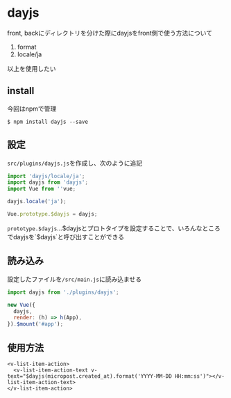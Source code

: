 # dayjs

front, backにディレクトリを分けた際にdayjsをfront側で使う方法について

1. format
2. locale/ja

以上を使用したい

## install

今回はnpmで管理

`$ npm install dayjs --save`

## 設定

`src/plugins/dayjs.js`を作成し、次のように追記

```js
import 'dayjs/locale/ja';
import dayjs from 'dayjs';
import Vue from ''vue;

dayjs.locale('ja');

Vue.prototype.$dayjs = dayjs;
```

`prototype.$dayjs`...$dayjsとプロトタイプを設定することで、いろんなところでdayjsを`$dayjs`と呼び出すことができる

## 読み込み

設定したファイルを`/src/main.js`に読み込ませる

```js
import dayjs from './plugins/dayjs';

new Vue({
  dayjs,
  render: (h) => h(App),
}).$mount('#app');
```

## 使用方法

```vue
<v-list-item-action>
  <v-list-item-action-text v-text="$dayjs(micropost.created_at).format('YYYY-MM-DD HH:mm:ss')"></v-list-item-action-text>
</v-list-item-action>
```


